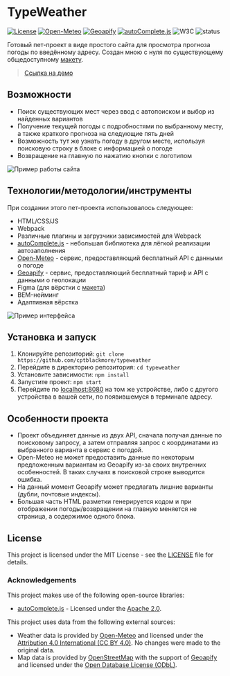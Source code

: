 # TypeWeather

[![License](https://img.shields.io/badge/License-MIT-green.svg)](./LICENSE)
[![Open-Meteo](https://img.shields.io/badge/Weather_by-Open_Meteo-orange.svg)](https://open-meteo.com/)
[![Geoapify](https://img.shields.io/badge/Location_by-Geoapify-49368a.svg)](https://www.geoapify.com/)
[![autoComplete.js](https://img.shields.io/badge/Search_with-autoComplete.js-eb5642.svg)](https://github.com/TarekRaafat/autoComplete.js)
![W3C](https://img.shields.io/w3c-validation/html?targetUrl=https%3A%2F%2Fcptblackmore-typeweather.netlify.app%2F)
![status](https://img.shields.io/website?url=https%3A%2F%2Fcptblackmore-typeweather.netlify.app%2F)

Готовый пет-проект в виде простого сайта для просмотра прогноза погоды по введённому адресу. Создан мною с нуля по существующему общедоступному [макету](https://www.figma.com/design/Al6QzbeKiSoNHB95bHbmMC/TypeWeather-(Community)?node-id=3-376&t=1Zwxo7ViOBD21n7e-1).

> [Ссылка на демо](https://cptblackmore-typeweather.netlify.app)

## Возможности

- Поиск существующих мест через ввод с автопоиском и выбор из найденных вариантов
- Получение текущей погоды с подробностями по выбранному месту, а также краткого прогноза на следующие пять дней
- Возможность тут же узнать погоду в другом месте, используя поисковую строку в блоке с информацией о погоде
- Возвращение на главную по нажатию кнопки с логотипом

![Пример работы сайта](https://github.com/user-attachments/assets/aef58c09-8557-4f03-b7d6-cf49b0161dfb)

## Технологии/методологии/инструменты
При создании этого пет-проекта использовалось следующее:
- HTML/CSS/JS
- Webpack
- Различные плагины и загрузчики зависимостей для Webpack
- [autoComplete.js](https://github.com/TarekRaafat/autoComplete.js) - небольшая библиотека для лёгкой реализации автозаполнения
- [Open-Meteo](https://open-meteo.com/) - сервис, предоставляющий бесплатный API с данными о погоде
- [Geoapify](https://www.geoapify.com/) - сервис, предоставляющий бесплатный тариф и API с данными о геолокации
- Figma (для вёрстки с [макета](https://www.figma.com/design/Al6QzbeKiSoNHB95bHbmMC/TypeWeather-(Community)?node-id=3-376&t=1Zwxo7ViOBD21n7e-1))
- BEM-нейминг
- Адаптивная вёрстка

![Пример интерфейса](https://github.com/user-attachments/assets/492cb507-d5c3-422b-b399-9a75943c4729)

## Установка и запуск

1. Клонируйте репозиторий: `git clone https://github.com/cptblackmore/typeweather`
2. Перейдите в директорию репозитория: `cd typeweather`
3. Установите зависимости: `npm install`
3. Запустите проект: `npm start`
4. Перейдите по [localhost:8080](http://localhost:8080/) на том же устройстве, либо с другого устройства в вашей сети, по появившемуся в терминале адресу.

## Особенности проекта

- Проект объединяет данные из двух API, сначала получая данные по поисковому запросу, а затем отправляя запрос с координатами из выбранного варианта в сервис с погодой.
- Open-Meteo не может предоставить данные по некоторым предложенным вариантам из Geoapify из-за своих внутренних особенностей. В таких случаях в поисковой строке выводится ошибка.
- На данный момент Geoapify может предлагать лишние варианты (дубли, почтовые индексы).
- Большая часть HTML разметки генерируется кодом и при отображении погоды/возвращении на главную меняется не страница, а содержимое одного блока.

## License

This project is licensed under the MIT License - see the [LICENSE](./LICENSE) file for details.

### Acknowledgements

This project makes use of the following open-source libraries:
- [autoComplete.js](https://github.com/TarekRaafat/autoComplete.js) - Licensed under the [Apache 2.0](https://opensource.org/license/apache-2-0).

This project uses data from the following external sources:
- Weather data is provided by [Open-Meteo](https://open-meteo.com/) and licensed under the [Attribution 4.0 International (CC BY 4.0)](https://creativecommons.org/licenses/by/4.0/). No changes were made to the original data.
- Map data is provided by [OpenStreetMap](https://www.openstreetmap.org/copyright) with the support of [Geoapify](https://www.geoapify.com/) and licensed under the [Open Database License (ODbL)](https://opendatacommons.org/licenses/odbl/1-0/).
